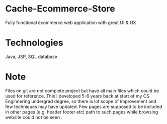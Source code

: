 # Cache-Ecommerce-Store
Fully functional ecommerce web application with great UI & UX 

# Technologies
Java, JSP, SQL database 

# Note
Files on git are not complete project but have all main files which could be used for reference. This I developed 5-6 years back at start of my CS Enginnering undergrad degree, so there is lot scope of improvement and few techniques may have updated. Few pages are supposed to be included in other pages (e.g. header footer etc) path to such pages while browsing website could not be seen .
